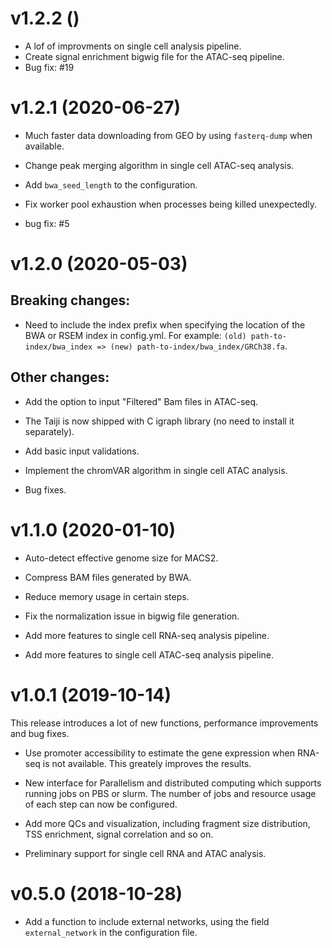 v1.2.2 ()
===================

- A lof of improvments on single cell analysis pipeline.
- Create signal enrichment bigwig file for the ATAC-seq pipeline.
- Bug fix: #19

v1.2.1 (2020-06-27)
===================

- Much faster data downloading from GEO by using `fasterq-dump` when available.

- Change peak merging algorithm in single cell ATAC-seq analysis.

- Add `bwa_seed_length` to the configuration.

- Fix worker pool exhaustion when processes being killed unexpectedly.

- bug fix: #5

v1.2.0 (2020-05-03)
===================

Breaking changes:
-----------------

- Need to include the index prefix when specifying the location of the BWA or RSEM index in config.yml. For example: `(old) path-to-index/bwa_index => (new) path-to-index/bwa_index/GRCh38.fa`.

Other changes:
--------------

- Add the option to input "Filtered" Bam files in ATAC-seq.

- The Taiji is now shipped with C igraph library (no need to install it separately).

- Add basic input validations.

- Implement the chromVAR algorithm in single cell ATAC analysis.

- Bug fixes.


v1.1.0 (2020-01-10)
===================

- Auto-detect effective genome size for MACS2.

- Compress BAM files generated by BWA.

- Reduce memory usage in certain steps.

- Fix the normalization issue in bigwig file generation.

- Add more features to single cell RNA-seq analysis pipeline.

- Add more features to single cell ATAC-seq analysis pipeline.

v1.0.1 (2019-10-14)
===================

This release introduces a lot of new functions, performance improvements and 
bug fixes.

- Use promoter accessibility to estimate the gene expression when RNA-seq is
  not available. This greately improves the results.

- New interface for Parallelism and distributed computing which supports running
  jobs on PBS or slurm. The number of jobs and resource usage of each step can now
  be configured.

- Add more QCs and visualization, including fragment size distribution, TSS enrichment,
  signal correlation and so on.

- Preliminary support for single cell RNA and ATAC analysis.

v0.5.0 (2018-10-28)
===================

- Add a function to include external networks, using the field
  `external_network` in the configuration file.

